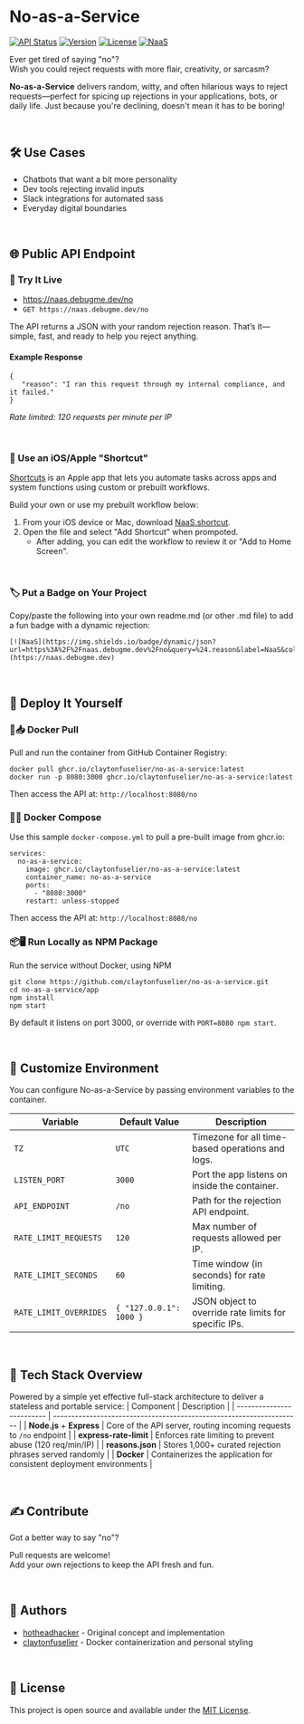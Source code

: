 # No-as-a-Service
[![API Status](https://img.shields.io/uptimerobot/status/m801078452-8da69dcd3dbe9b952e490982.svg)](#)
[![Version](https://img.shields.io/github/package-json/v/claytonfuselier/no-as-a-service?filename=%2Fapp%2Fpackage.json)](#)
[![License](https://img.shields.io/github/license/claytonfuselier/no-as-a-service)](#)
[![NaaS](https://img.shields.io/badge/dynamic/json?url=https%3A%2F%2Fnaas.debugme.dev%2Fno&query=%24.reason&label=NaaS&color=orange)](https://naas.debugme.dev)

Ever get tired of saying "no"?  
Wish you could reject requests with more flair, creativity, or sarcasm?

**No-as-a-Service** delivers random, witty, and often hilarious ways to reject requests—perfect for spicing up rejections in your applications, bots, or daily life. Just because you're declining, doesn't mean it has to be boring!

<br>

## 🛠️ Use Cases
- Chatbots that want a bit more personality
- Dev tools rejecting invalid inputs
- Slack integrations for automated sass
- Everyday digital boundaries

<br>

## 🌐 Public API Endpoint

### 📡 Try It Live
- https://naas.debugme.dev/no  
- `GET https://naas.debugme.dev/no`

The API returns a JSON with your random rejection reason. That’s it—simple, fast, and ready to help you reject anything.

#### Example Response
```
{
   "reason": "I ran this request through my internal compliance, and it failed."
}
```
*Rate limited: 120 requests per minute per IP*

<br>

### 📱 Use an iOS/Apple "Shortcut"
[Shortcuts](https://support.apple.com/guide/shortcuts/welcome/ios) is an Apple app that lets you automate tasks across apps and system functions using custom or prebuilt workflows.

Build your own or use my prebuilt workflow below:
1. From your iOS device or Mac, download [NaaS.shortcut](https://github.com/claytonfuselier/no-as-a-service/raw/refs/heads/main/assets/ios/NaaS.shortcut).
2. Open the file and select "Add Shortcut" when prompoted.
   - After adding, you can edit the workflow to review it or "Add to Home Screen".

<br>

### 🏷️ Put a Badge on Your Project
Copy/paste the following into your own readme.md (or other .md file) to add a fun badge with a dynamic rejection:
```
[![NaaS](https://img.shields.io/badge/dynamic/json?url=https%3A%2F%2Fnaas.debugme.dev%2Fno&query=%24.reason&label=NaaS&color=orange)](https://naas.debugme.dev)
```

<br>

## 🚀 Deploy It Yourself

### 🐳📥 Docker Pull
Pull and run the container from GitHub Container Registry:
```
docker pull ghcr.io/claytonfuselier/no-as-a-service:latest
docker run -p 8080:3000 ghcr.io/claytonfuselier/no-as-a-service:latest
```
Then access the API at: `http://localhost:8080/no`

### 🐳🧩 Docker Compose
Use this sample `docker-compose.yml` to pull a pre-built image from ghcr.io:
```
services:
  no-as-a-service:
    image: ghcr.io/claytonfuselier/no-as-a-service:latest
    container_name: no-as-a-service
    ports:
      - "8080:3000"
    restart: unless-stopped
```
Then access the API at: `http://localhost:8080/no`

### 📦🖥️ Run Locally as NPM Package
Run the service without Docker, using NPM
```
git clone https://github.com/claytonfuselier/no-as-a-service.git
cd no-as-a-service/app
npm install
npm start
```
By default it listens on port 3000, or override with `PORT=8080 npm start`.

<br>

## 🧰 Customize Environment
You can configure No-as-a-Service by passing environment variables to the container.

| Variable               | Default Value                               | Description                                                                |
|------------------------|---------------------------------------------|----------------------------------------------------------------------------|
| `TZ`                   | `UTC`                                       | Timezone for all time-based operations and logs.                           |
| `LISTEN_PORT`          | `3000`                                      | Port the app listens on inside the container.                              |
| `API_ENDPOINT`         | `/no`                                       | Path for the rejection API endpoint.                                       |
| `RATE_LIMIT_REQUESTS`  | `120`                                       | Max number of requests allowed per IP.                                     |
| `RATE_LIMIT_SECONDS`   | `60`                                        | Time window (in seconds) for rate limiting.                                |
| `RATE_LIMIT_OVERRIDES` | `{ "127.0.0.1": 1000 }`                     | JSON object to override rate limits for specific IPs.                      |

<br>

## 🧠 Tech Stack Overview
Powered by a simple yet effective full-stack architecture to deliver a stateless and portable service:
| Component                 | Description                                                          |
| ------------------------- | -------------------------------------------------------------------- |
| **Node.js** + **Express** | Core of the API server, routing incoming requests to `/no` endpoint  |
| **express-rate-limit**    | Enforces rate limiting to prevent abuse (120 req/min/IP)             |
| **reasons.json**          | Stores 1,000+ curated rejection phrases served randomly              |
| **Docker**                | Containerizes the application for consistent deployment environments |

<br>

## ✍️ Contribute
Got a better way to say "no"?

Pull requests are welcome!  
Add your own rejections to keep the API fresh and fun.

<br>

## 👤 Authors
- [hotheadhacker](https://github.com/hotheadhacker) - Original concept and implementation
- [claytonfuselier](https://github.com/claytonfuselier) - Docker containerization and personal styling

<br>

## 📄 License
This project is open source and available under the [MIT License](LICENSE).
